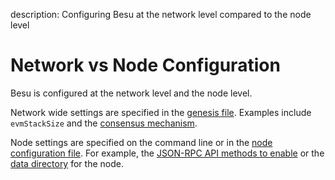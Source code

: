 description: Configuring Besu at the network level compared to the node level 
<!--- END of page meta data -->

# Network vs Node Configuration 

Besu is configured at the network level and the node level. 

Network wide settings are specified in the [genesis file](../Reference/Config-Items.md).  Examples include `evmStackSize` and the 
[consensus mechanism](Consensus-Protocols/Overview-Consensus.md). 

Node settings are specified on the command line or in the [node configuration file](../HowTo/Configure/Using-Configuration-File.md). 
For example, the [JSON-RPC API methods to enable](../Reference/API-Methods.md) or the 
[data directory](../Reference/CLI/CLI-Syntax.md#data-path) for the node. 